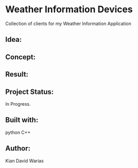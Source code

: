 # Weather Information Devices
Collection of clients for my Weather Information Application

## Idea:


## Concept:

## Result: 

## Project Status: 
In Progress.

## Built with:
python
C++

## Author:
Kian David Warias
